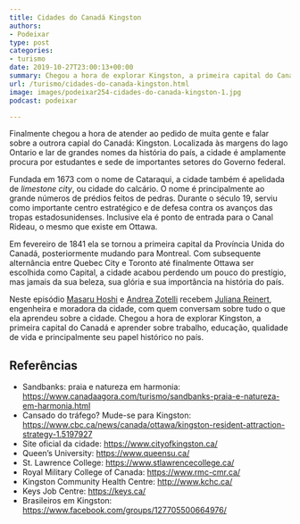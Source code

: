 ```yaml
---
title: Cidades do Canadá Kingston
authors:
- Podeixar
type: post
categories:
- turismo
date: 2019-10-27T23:00:13+00:00
summary: Chegou a hora de explorar Kingston, a primeira capital do Canadá e aprender sobre trabalho, educação, qualidade de vida e seu papel na história no país.
url: /turismo/cidades-do-canada-kingston.html
image: images/podeixar254-cidades-do-canada-kingston-1.jpg
podcast: podeixar

---
```

Finalmente chegou a hora de atender ao pedido de muita gente e falar sobre a outrora capial do Canadá: Kingston. Localizada às margens do lago Ontario e lar de grandes nomes da história do país, a cidade é amplamente procura por estudantes e sede de importantes setores do Governo federal.

Fundada em 1673 com o nome de Cataraqui, a cidade também é apelidada de _limestone city_, ou cidade do calcário. O nome é principalmente ao grande números de prédios feitos de pedras. Durante o século 19, serviu como importante centro estratégico e de defesa contra os avanços das tropas estadosunidenses. Inclusive ela é ponto de entrada para o Canal Rideau, o mesmo que existe em Ottawa.

Em fevereiro de 1841 ela se tornou a primeira capital da Província Unida do Canadá, posteriormente mudando para Montreal. Com subsequente alternância entre Quebec City e Toronto até finalmente Ottawa ser escolhida como Capital, a cidade acabou perdendo um pouco do prestígio, mas jamais da sua beleza, sua glória e sua importância na história do país.

Neste episódio [Masaru Hoshi][1] e <a rel="noopener noreferrer" target="_blank" href="http://htmledit.squarefree.com/berg">Andrea Zotelli</a> recebem <a rel="noreferrer noopener" aria-label="Juliana Reinert (opens in a new tab)" href="https://www.linkedin.com/in/jureinert/" target="_blank">Juliana Reinert</a>, engenheira e moradora da cidade, com quem conversam sobre tudo o que ela aprendeu sobre a cidade. Chegou a hora de explorar Kingston, a primeira capital do Canadá e aprender sobre trabalho, educação, qualidade de vida e principalmente seu papel histórico no país.<figure></figure> <figure class="wp-block-embed-youtube wp-block-embed is-type-video is-provider-youtube wp-embed-aspect-16-9 wp-has-aspect-ratio">

<div class="wp-block-embed__wrapper">
  <span class="embed-youtube" style="text-align:center; display: block;"></span>
</div></figure>

## Referências

  * Sandbanks: praia e natureza em harmonia: <https://www.canadaagora.com/turismo/sandbanks-praia-e-natureza-em-harmonia.html>
  * Cansado do tráfego? Mude-se para Kingston: <a rel="noreferrer noopener" target="_blank" href="https://www.cbc.ca/news/canada/ottawa/kingston-resident-attraction-strategy-1.5197927">https://www.cbc.ca/news/canada/ottawa/kingston-resident-attraction-strategy-1.5197927</a>
  * Site oficial da cidade: <a rel="noreferrer noopener" aria-label=" (opens in a new tab)" href="https://www.cityofkingston.ca/" target="_blank">https://www.cityofkingston.ca/</a>
  * Queen&#8217;s University: <a rel="noreferrer noopener" aria-label="https://www.queensu.ca/ (opens in a new tab)" href="https://www.queensu.ca/" target="_blank">https://www.queensu.ca/</a>
  * St. Lawrence College: <a rel="noreferrer noopener" aria-label="https://www.stlawrencecollege.ca/ (opens in a new tab)" href="https://www.stlawrencecollege.ca/" target="_blank">https://www.stlawrencecollege.ca/</a>
  * Royal Military College of Canada: <a rel="noreferrer noopener" aria-label="https://www.rmc-cmr.ca/ (opens in a new tab)" href="https://www.rmc-cmr.ca/" target="_blank">https://www.rmc-cmr.ca/</a>
  * Kingston Community Health Centre: <a rel="noreferrer noopener" aria-label=" (opens in a new tab)" href="http://www.kchc.ca/" target="_blank">http://www.kchc.ca/</a>
  * Keys Job Centre: <a rel="noreferrer noopener" aria-label=" (opens in a new tab)" href="https://keys.ca/" target="_blank">https://keys.ca/</a>
  * Brasileiros em Kingston: <a href="https://www.facebook.com/groups/127705500664976/" target="_blank" rel="noreferrer noopener" aria-label="https://www.facebook.com/groups/127705500664976/ (opens in a new tab)">https://www.facebook.com/groups/127705500664976/</a>



 [1]: /japa
 [2]: https://vempra.ca/seguroviagem